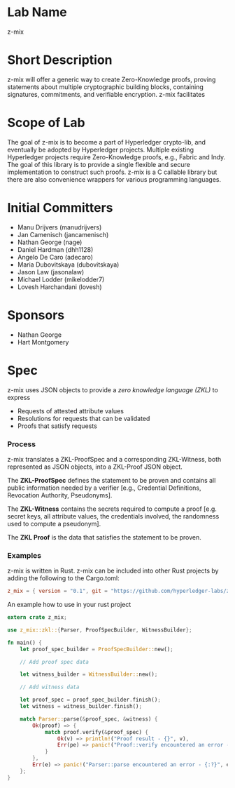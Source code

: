 # Lab Name
z-mix

# Short Description
z-mix will offer a generic way to create Zero-Knowledge proofs, proving statements about multiple cryptographic building blocks, containing signatures, commitments, and verifiable encryption.
z-mix facilitates

# Scope of Lab
The goal of z-mix is to become a part of Hyperledger crypto-lib, and eventually be adopted by Hyperledger projects. Multiple existing Hyperledger projects require Zero-Knowledge proofs, e.g., Fabric and Indy. The goal of this library is to provide a single flexible and secure implementation to construct such proofs.
z-mix is a C callable library but there are also convenience wrappers for various programming languages.

# Initial Committers
* Manu Drijvers (manudrijvers)
* Jan Camenisch (jancamenisch)
* Nathan George (nage)
* Daniel Hardman (dhh1128)
* Angelo De Caro (adecaro)
* Maria Dubovitskaya (dubovitskaya)
* Jason Law (jasonalaw)
* Michael Lodder (mikelodder7)
* Lovesh Harchandani (lovesh)

# Sponsors
* Nathan George
* Hart Montgomery

# Spec
z-mix uses JSON objects to provide a *zero knowledge language (ZKL)* to express

* Requests of attested attribute values
* Resolutions for requests that can be validated
* Proofs that satisfy requests

### Process
z-mix translates a ZKL-ProofSpec and a corresponding ZKL-Witness, both represented as JSON objects, into a ZKL-Proof JSON object.

The **ZKL-ProofSpec** defines the statement to be proven and contains all public information needed by a verifier \[e.g., Credential Definitions, Revocation Authority, Pseudonyms].

The **ZKL-Witness** contains the secrets required to compute a proof \[e.g. secret keys, all attribute values, the credentials involved, the randomness used to compute a pseudonym].

The **ZKL Proof** is the data that satisfies the statement to be proven.

### Examples

z-mix is written in Rust. z-mix can be included into other Rust projects by adding the following to the Cargo.toml:

```toml
z_mix = { version = "0.1", git = "https://github.com/hyperledger-labs/z-mix.git" }
```

An example how to use in your rust project

```rust
extern crate z_mix;

use z_mix::zkl::{Parser, ProofSpecBuilder, WitnessBuilder};

fn main() {
    let proof_spec_builder = ProofSpecBuilder::new();

    // Add proof spec data

    let witness_builder = WitnessBuilder::new();

    // Add witness data

    let proof_spec = proof_spec_builder.finish();
    let witness = witness_builder.finish();

    match Parser::parse(&proof_spec, &witness) {
        Ok(proof) => {
            match proof.verify(&proof_spec) {
                Ok(v) => println!("Proof result - {}", v),
                Err(pe) => panic!("Proof::verify encountered an error - {:?}", pe)
            }
        },
        Err(e) => panic!("Parser::parse encountered an error - {:?}", e)
    };
}
```
